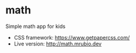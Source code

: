 # math
 Simple math app for kids

- CSS framework: https://www.getpapercss.com/
- Live version: http://math.mrubio.dev